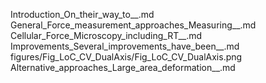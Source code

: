 Introduction_On_their_way_to__.md
General_Force_measurement_approaches_Measuring__.md
Cellular_Force_Microscopy_including_RT__.md
Improvements_Several_improvements_have_been__.md
figures/Fig_LoC_CV_DualAxis/Fig_LoC_CV_DualAxis.png
Alternative_approaches_Large_area_deformation__.md
